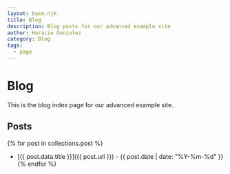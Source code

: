 ```yaml
---
layout: base.njk
title: Blog
description: Blog posts for our advanced example site
author: Horacio Gonzalez
category: Blog
tags:
  - page
---
```


# Blog

This is the blog index page for our advanced example site.

## Posts

{% for post in collections.post %}
- [{{ post.data.title }}]({{ post.url }}) - {{ post.date | date: "%Y-%m-%d" }}
{% endfor %}
